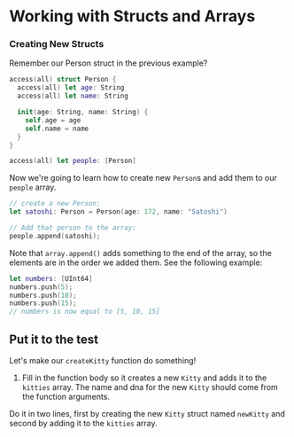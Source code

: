 # Working with Structs and Arrays

### Creating New Structs

Remember our Person struct in the previous example?

```swift
access(all) struct Person {
  access(all) let age: String
  access(all) let name: String

  init(age: String, name: String) {
    self.age = age
    self.name = name
  }
}

access(all) let people: [Person]
```

Now we're going to learn how to create new `Person`s and add them to our `people` array.

```swift
// create a new Person:
let satoshi: Person = Person(age: 172, name: "Satoshi")

// Add that person to the array:
people.append(satoshi);
```

Note that `array.append()` adds something to the end of the array, so the elements are in the order we added them. See the following example:

```swift
let numbers: [UInt64]
numbers.push(5);
numbers.push(10);
numbers.push(15);
// numbers is now equal to [5, 10, 15]
```

## Put it to the test

Let's make our `createKitty` function do something!

1. Fill in the function body so it creates a new `Kitty` and adds it to the `kitties` array. The name and dna for the new `Kitty` should come from the function arguments.

Do it in two lines, first by creating the new `Kitty` struct named `newKitty` and second by adding it to the `kitties` array.
